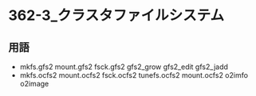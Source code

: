 
# 362-3_クラスタファイルシステム

## 用語
- mkfs.gfs2 mount.gfs2 fsck.gfs2
  gfs2_grow gfs2_edit gfs2_jadd
- mkfs.ocfs2 mount.ocfs2 fsck.ocfs2
  tunefs.ocfs2 mount.ocfs2 o2imfo o2image
